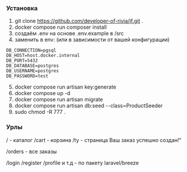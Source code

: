 ### Установка

1. git clone https://github.com/developer-of-rivia/jf.git .
2. docker compose run composer install
3. создаём .env на основе .env.example в /src
4. заменить в env: (или в зависимости от вашей конфигурации)
```env
DB_CONNECTION=pgsql
DB_HOST=host.docker.internal
DB_PORT=5432
DB_DATABASE=postgres
DB_USERNAME=postgres
DB_PASSWORD=test
```

5. docker compose run artisan key:generate
6. docker compose up -d
7. docker compose run artisan migrate
8. docker compose run artisan db:seed --class=ProductSeeder
9. sudo chmod -R 777 .

### Урлы
/ - каталог
/cart - корзина
/ty - страница Ваш заказ успешно создан!"

/orders - все заказы

/login /register /profile и т.д - по пакету laravel/breeze
